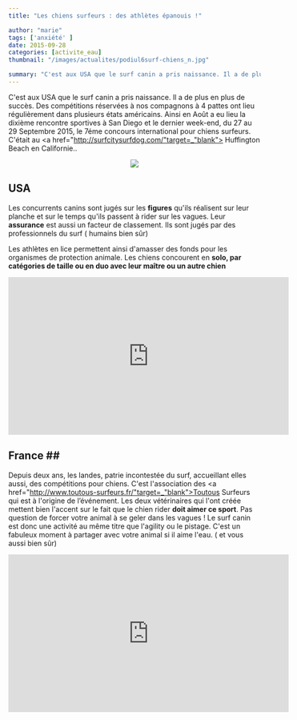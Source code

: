 ```yaml
---
title: "Les chiens surfeurs : des athlètes épanouis !"

author: "marie"
tags: ['anxiété' ]
date: 2015-09-28
categories: [activite_eau]
thumbnail: "/images/actualites/podiul6surf-chiens_n.jpg"

summary: "C'est aux USA que le surf canin a pris naissance. Il a de plus en plus de succès. Des compétitions réservées à nos compagnons à 4 pattes ont lieu régulièrement dans plusieurs états américains"
---
```


C'est aux USA que le surf canin a pris naissance. Il a de plus en plus de succès. Des compétitions réservées à nos compagnons à 4 pattes ont lieu régulièrement dans plusieurs états américains.
Ainsi en Août a eu lieu la dixième rencontre  sportives à San Diego et le dernier week-end, du 27 au 29 Septembre 2015, le 7éme concours international pour chiens surfeurs. C'était au <a href="http://surfcitysurfdog.com/"target=_"blank"> Huffington Beach en Californie.</a>.




<p align="center"><img src="/images/actualites/podiul6surf-chiens_n.jpg"/></p>

## USA ##
Les concurrents canins sont jugés sur les <b>figures</b> qu'ils réalisent sur leur planche et sur le temps qu'ils passent à rider sur les vagues. Leur <b>assurance</b> est aussi un facteur de classement. Ils sont jugés par des professionnels du surf ( humains bien sûr)

Les athlètes en lice permettent ainsi d'amasser des fonds pour les organismes de protection animale. Les chiens concourent en <b>solo, par catégories de taille ou en duo avec leur maître ou un autre chien</b>


<p align="center"><iframe width="560" height="315" src="https://www.youtube.com/embed/27oapE82_B0" frameborder="0" allowfullscreen></iframe></p>






## France ##
Depuis deux ans, les landes, patrie incontestée du surf, accueillant elles aussi, des compétitions  pour chiens. C'est l'association des <a href="http://www.toutous-surfeurs.fr/"target=_"blank">Toutous Surfeurs </a>qui est à l'origine de l’événement. Les deux vétérinaires qui l'ont créée mettent bien l'accent sur le fait que le chien rider <b>doit aimer ce sport</b>. Pas question de forcer votre animal à se geler dans les vagues !
                                                                                                                                                                       Le surf canin est donc une activité au même titre que l'agility ou le pistage. C'est un fabuleux moment à partager avec votre animal si il aime l'eau. ( et vous aussi bien sûr)



<p align="center"><iframe width="560" height="315" src="https://www.youtube.com/embed/cNtzMVumpQA" frameborder="0" allowfullscreen></iframe></p>

